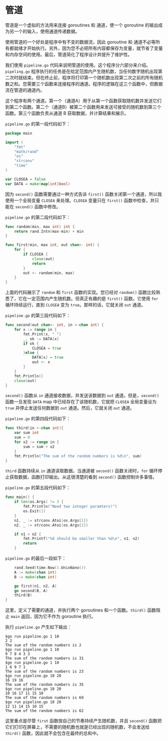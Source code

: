 # **管道**

管道是一个虚拟的方法用来连接 goroutines 和 通道，使一个 goroutine 的输出成为另一个的输入，使用通道传递数据。

使用管道的一个好处是程序中有不变的数据流，因此 goroutine 和 通道不必等所有都就绪才开始执行。另外，因为您不必把所有内容都保存为变量，就节省了变量和内存空间的使用。最后，管道简化了程序设计并提升了维护性。

我们使用 `pipeline.go` 代码来说明管道的使用。这个程序分六部分来介绍。`pipeling.go` 程序执行的任务是在给定范围内产生随机数，当任何数字随机出现第二次时就结束。但在终止前，程序将打印第一个随机数出现第二次之前的所有随机数之和。您需要三个函数来连接程序的通道。程序的逻辑在这三个函数中，但数据流在管道的通道内。

这个程序有两个通道。第一个（通道A）用于从第一个函数获取随机数并发送它们到第二个函数。第二个（通道B）被第二个函数用来发送可接受的随机数到第三个函数。第三个函数负责从通道 B 获取数据，并计算结果和展示。

`pipeline.go` 的第一段代码如下：

```go
package main

import (
    "fmt"
    "math/rand"
    "os"
    "strconv"
    "time"
)

var CLOSEA = false
var DATA = make(map[int]bool)
```

因为 `second()` 函数需要通过一种方式告诉 `first()` 函数关闭第一个通道，所以我使用一个全局变量 `CLOSEA` 来处理。`CLOSEA` 变量只在 `first()` 函数中检查，并只能在 `second()` 函数中修改。

`pipeline.go` 的第二段代码如下：

```go
func random(min, max int) int {
    return rand.Intn(max-min) + min
}

func first(min, max int, out chan<- int) {
    for {
        if CLOSEA {
            close(out)
            return
        }
        out <- random(min, max)
    }
}
```

上面的代码展示了 `random` 和 `first` 函数的实现。您已经对 `random()` 函数比较熟悉了，它在一定范围内产生随机数。但真正有趣的是 `first()` 函数。它使用 `for` 循环持续运行，直到 `CLOSEA` 变为 `true`。那样的话，它就关闭 `out` 通道。

`pipeline.go` 的第三段代码如下：

```go
func second(out chan<- int, in <-chan int) {
    for x := range in {
        fmt.Print(x, " ")
        _, ok := DATA[x]
        if ok {
            CLOSEA = true
        }else {
            DATA[x] = true
            out <- x
        }
    }
    fmt.Println()
    close(out)
}
```

`second()` 函数从 `in` 通道接收数据，并发送该数据到 `out` 通道。但是，`second()` 函数一旦发现 `DATA` map 中已经存在了该随机数，它就把 `CLOSEA` 全局变量设为 `true` 并停止发送任何数据到 `out` 通道。然后，它就关闭 `out` 通道。

`pipeline.go` 的第四段代码如下：

```go
func third(in <-chan int){
    var sum int
    sum = 0
    for x2 := range in {
        sum = sum + x2
    }
    fmt.Println("The sum of the random numbers is %d\n", sum)
}
```

`third` 函数持续从 `in` 通道读取数据。当通道被 `second()` 函数关闭时，`for` 循环停止获取数据，函数打印输出。从这很清楚的看到 `second()` 函数控制许多事情。

`pipeline.go` 的第五段代码如下：

```go
func main() {
    if len(os.Args) != 3 {
        fmt.Println("Need two integer paramters!")
        os.Exit(1)
    }
    n1, _ := strconv.Atoi(os.Args[1])
    n2, _ := strconv.Atoi(os.Args[2])

    if n1 > n2 {
        fmt.Printf("%d should be smaller than %d\n", n1, n2)
        return
    }
```

`pipeline.go` 的最后一段如下：

```go
    rand.Seed(time.Now().UnixNano())
    A := make(chan int)
    B := make(chan int)

    go first(n1, n2, A)
    go second(B, A)
    third(B)
}
```

这里，定义了需要的通道，并执行两个 goroutines 和一个函数。`third()` 函数阻止 `main` 返回，因为它不作为 goroutine 执行。

执行 `pipeline.go` 产生如下输出：

```shell
$go run pipeline.go 1 10
2 2
The sum of the random numbers is 2
$go run pipeline.go 1 10
9 7 8 4 3 3
The sum of the random numbers is 31
$go run pipeline.go 1 10
1 6 9 7 1
The sum of the random numbers is 23
$go run pipeline.go 10 20
16 19 16
The sum of the random numbers is 35
$go run pipeline.go 10 20
10 16 17 11 15 10
The sum of the random numbers is 69
$go run pipeline.go 10 20
12 11 14 15 10 15
The sum of the random numbers is 62
```

这里重点是尽管 `first` 函数按自己的节奏持续产生随机数，并且 `second()` 函数把它们打印在屏幕上，不需要的随机数也就是已经出现的随机数，不会发送给 `third()` 函数，因此就不会包含在最终的总和中。